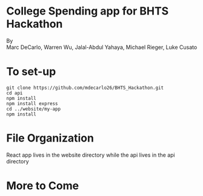 # College Spending app for BHTS Hackathon  
By  
Marc DeCarlo, Warren Wu, Jalal-Abdul Yahaya, Michael Rieger, Luke Cusato  

# To set-up  
```  
git clone https://github.com/mdecarlo26/BHTS_Hackathon.git  
cd api  
npm install  
npm install express
cd ../website/my-app
npm install  
```  


# File Organization  
React app lives in the website directory while the api lives in the api directory  


# More to Come